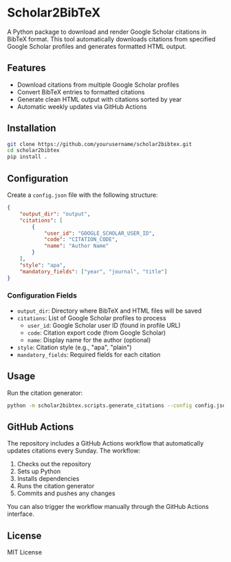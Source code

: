 # Scholar2BibTeX

A Python package to download and render Google Scholar citations in BibTeX format. This tool automatically downloads citations from specified Google Scholar profiles and generates formatted HTML output.

## Features

- Download citations from multiple Google Scholar profiles
- Convert BibTeX entries to formatted citations
- Generate clean HTML output with citations sorted by year
- Automatic weekly updates via GitHub Actions

## Installation

```bash
git clone https://github.com/yourusername/scholar2bibtex.git
cd scholar2bibtex
pip install .
```

## Configuration

Create a `config.json` file with the following structure:

```json
{
    "output_dir": "output",
    "citations": [
        {
            "user_id": "GOOGLE_SCHOLAR_USER_ID",
            "code": "CITATION_CODE",
            "name": "Author Name"
        }
    ],
    "style": "apa",
    "mandatory_fields": ["year", "journal", "title"]
}
```

### Configuration Fields

- `output_dir`: Directory where BibTeX and HTML files will be saved
- `citations`: List of Google Scholar profiles to process
  - `user_id`: Google Scholar user ID (found in profile URL)
  - `code`: Citation export code (from Google Scholar)
  - `name`: Display name for the author (optional)
- `style`: Citation style (e.g., "apa", "plain")
- `mandatory_fields`: Required fields for each citation

## Usage

Run the citation generator:

```bash
python -m scholar2bibtex.scripts.generate_citations --config config.json
```

## GitHub Actions

The repository includes a GitHub Actions workflow that automatically updates citations every Sunday. The workflow:

1. Checks out the repository
2. Sets up Python
3. Installs dependencies
4. Runs the citation generator
5. Commits and pushes any changes

You can also trigger the workflow manually through the GitHub Actions interface.

## License

MIT License 